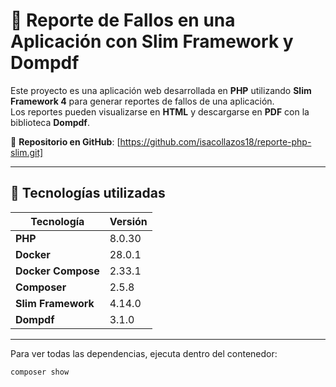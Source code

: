 # 📄 Reporte de Fallos en una Aplicación con Slim Framework y Dompdf

Este proyecto es una aplicación web desarrollada en **PHP** utilizando **Slim Framework 4** para generar reportes de fallos de una aplicación.  
Los reportes pueden visualizarse en **HTML** y descargarse en **PDF** con la biblioteca **Dompdf**.

📌 **Repositorio en GitHub**: [https://github.com/isacollazos18/reporte-php-slim.git]

---

## 🚀 Tecnologías utilizadas

| Tecnología         | Versión  |
|-------------------|---------|
| **PHP**          | 8.0.30  |
| **Docker**       | 28.0.1  |
| **Docker Compose** | 2.33.1 |
| **Composer**     | 2.5.8   |
| **Slim Framework** | 4.14.0  |
| **Dompdf**       | 3.1.0   |

---

Para ver todas las dependencias, ejecuta dentro del contenedor:

```bash
composer show
